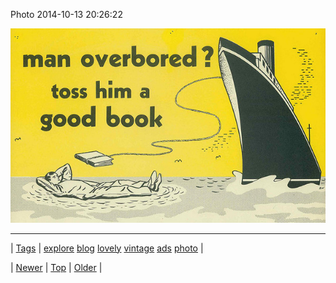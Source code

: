<!--
title: Photo 2014-10-13 20
date: 2020-06-28T15:27:00.390Z
tags: explore, blog, lovely, vintage, ads, photo
-->


Photo 2014-10-13 20:26:22

![](99933001819-0.jpg)

<!--BOTTOM-POST-NAVIGATION-->
---

| [Tags](tags.md) | [explore](tag-explore.md) [blog](tag-blog.md) [lovely](tag-lovely.md) [vintage](tag-vintage.md) [ads](tag-ads.md) [photo](tag-photo.md) |

| [Newer](99847909504.md) | [Top](index.md) | [Older](99937658689.md) |